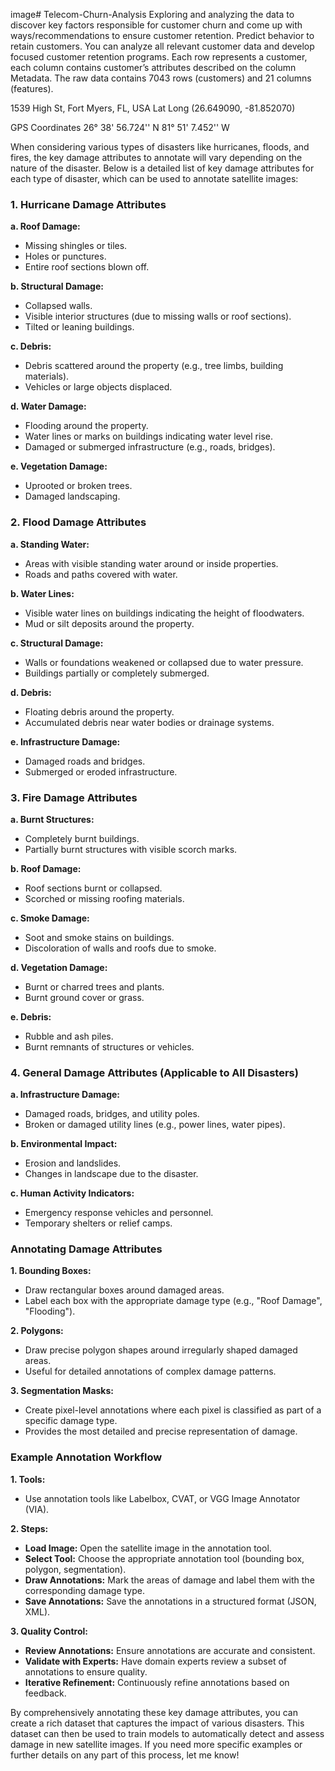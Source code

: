 image# Telecom-Churn-Analysis Exploring and analyzing the data to discover key factors responsible for customer churn and come up with ways/recommendations to ensure customer retention. Predict behavior to retain customers. You can analyze all relevant customer data and develop focused customer retention programs. Each row represents a customer, each column contains customer’s attributes described on the column Metadata. The raw data contains 7043 rows (customers) and 21 columns (features). 


















1539 High St, Fort Myers, FL, USA
Lat Long
(26.649090, -81.852070)


GPS Coordinates
26° 38' 56.724'' N
81° 51' 7.452'' W















When considering various types of disasters like hurricanes, floods, and fires, the key damage attributes to annotate will vary depending on the nature of the disaster. Below is a detailed list of key damage attributes for each type of disaster, which can be used to annotate satellite images:

### 1. Hurricane Damage Attributes

**a. Roof Damage:**
- Missing shingles or tiles.
- Holes or punctures.
- Entire roof sections blown off.

**b. Structural Damage:**
- Collapsed walls.
- Visible interior structures (due to missing walls or roof sections).
- Tilted or leaning buildings.

**c. Debris:**
- Debris scattered around the property (e.g., tree limbs, building materials).
- Vehicles or large objects displaced.

**d. Water Damage:**
- Flooding around the property.
- Water lines or marks on buildings indicating water level rise.
- Damaged or submerged infrastructure (e.g., roads, bridges).

**e. Vegetation Damage:**
- Uprooted or broken trees.
- Damaged landscaping.

### 2. Flood Damage Attributes

**a. Standing Water:**
- Areas with visible standing water around or inside properties.
- Roads and paths covered with water.

**b. Water Lines:**
- Visible water lines on buildings indicating the height of floodwaters.
- Mud or silt deposits around the property.

**c. Structural Damage:**
- Walls or foundations weakened or collapsed due to water pressure.
- Buildings partially or completely submerged.

**d. Debris:**
- Floating debris around the property.
- Accumulated debris near water bodies or drainage systems.

**e. Infrastructure Damage:**
- Damaged roads and bridges.
- Submerged or eroded infrastructure.

### 3. Fire Damage Attributes

**a. Burnt Structures:**
- Completely burnt buildings.
- Partially burnt structures with visible scorch marks.

**b. Roof Damage:**
- Roof sections burnt or collapsed.
- Scorched or missing roofing materials.

**c. Smoke Damage:**
- Soot and smoke stains on buildings.
- Discoloration of walls and roofs due to smoke.

**d. Vegetation Damage:**
- Burnt or charred trees and plants.
- Burnt ground cover or grass.

**e. Debris:**
- Rubble and ash piles.
- Burnt remnants of structures or vehicles.

### 4. General Damage Attributes (Applicable to All Disasters)

**a. Infrastructure Damage:**
- Damaged roads, bridges, and utility poles.
- Broken or damaged utility lines (e.g., power lines, water pipes).

**b. Environmental Impact:**
- Erosion and landslides.
- Changes in landscape due to the disaster.

**c. Human Activity Indicators:**
- Emergency response vehicles and personnel.
- Temporary shelters or relief camps.

### Annotating Damage Attributes

**1. Bounding Boxes:**
- Draw rectangular boxes around damaged areas.
- Label each box with the appropriate damage type (e.g., "Roof Damage", "Flooding").

**2. Polygons:**
- Draw precise polygon shapes around irregularly shaped damaged areas.
- Useful for detailed annotations of complex damage patterns.

**3. Segmentation Masks:**
- Create pixel-level annotations where each pixel is classified as part of a specific damage type.
- Provides the most detailed and precise representation of damage.

### Example Annotation Workflow

**1. Tools:**
- Use annotation tools like Labelbox, CVAT, or VGG Image Annotator (VIA).

**2. Steps:**
- **Load Image:** Open the satellite image in the annotation tool.
- **Select Tool:** Choose the appropriate annotation tool (bounding box, polygon, segmentation).
- **Draw Annotations:** Mark the areas of damage and label them with the corresponding damage type.
- **Save Annotations:** Save the annotations in a structured format (JSON, XML).

**3. Quality Control:**
- **Review Annotations:** Ensure annotations are accurate and consistent.
- **Validate with Experts:** Have domain experts review a subset of annotations to ensure quality.
- **Iterative Refinement:** Continuously refine annotations based on feedback.

By comprehensively annotating these key damage attributes, you can create a rich dataset that captures the impact of various disasters. This dataset can then be used to train models to automatically detect and assess damage in new satellite images. If you need more specific examples or further details on any part of this process, let me know!
